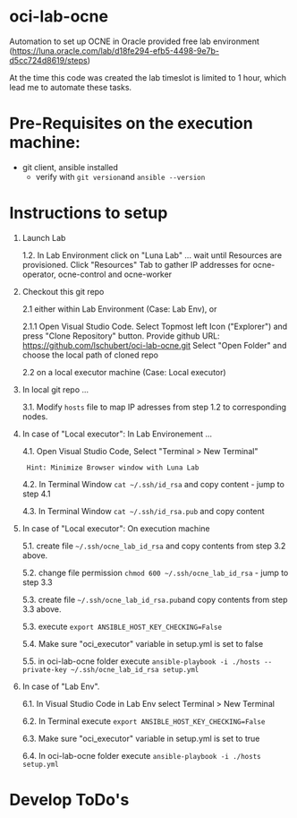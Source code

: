# oci-lab-ocne
Automation to set up OCNE in Oracle provided free lab environment (https://luna.oracle.com/lab/d18fe294-efb5-4498-9e7b-d5cc724d8619/steps)

At the time this code was created the lab timeslot is limited to 1 hour, which lead me to automate these tasks.

# Pre-Requisites on the execution machine:
- git client, ansible installed
    - verify with ```git version```and ```ansible --version```


# Instructions to setup

1. Launch Lab

    1.2. In Lab Environment click on "Luna Lab" ... wait until Resources are provisioned. Click "Resources" Tab to gather IP addresses for ocne-operator, ocne-control and ocne-worker

2. Checkout this git repo 

    2.1 either within Lab Environment (Case: Lab Env), or

    2.1.1 Open Visual Studio Code. Select Topmost left Icon ("Explorer") and press "Clone Repository" button.
    Provide github URL: https://github.com/lschubert/oci-lab-ocne.git
    Select "Open Folder" and choose the local path of cloned repo

    2.2 on a local executor machine (Case: Local executor)

3.  In local git repo ...

    3.1. Modify ```hosts``` file to map IP adresses from step 1.2 to corresponding nodes.

4. In case of "Local executor": In Lab Environement ...

    4.1. Open Visual Studio Code, Select "Terminal > New Terminal"
    
        Hint: Minimize Browser window with Luna Lab

    4.2. In Terminal Window ```cat ~/.ssh/id_rsa``` and copy content - jump to step 4.1 

    4.3. In Terminal Window ```cat ~/.ssh/id_rsa.pub``` and copy content

5. In case of "Local executor": On execution machine

    5.1. create file ```~/.ssh/ocne_lab_id_rsa``` and copy contents from step 3.2 above.

    5.2. change file permission ```chmod 600 ~/.ssh/ocne_lab_id_rsa``` - jump to step 3.3

    5.3. create file ```~/.ssh/ocne_lab_id_rsa.pub```and copy contents from step 3.3 above.

    5.3. execute ```export ANSIBLE_HOST_KEY_CHECKING=False```

    5.4. Make sure "oci_executor" variable in setup.yml is set to false

    5.5. in oci-lab-ocne folder execute ```ansible-playbook -i ./hosts --private-key ~/.ssh/ocne_lab_id_rsa setup.yml```

6. In case of "Lab Env". 

    6.1. In Visual Studio Code in Lab Env select Terminal > New Terminal

    6.2. In Terminal execute ```export ANSIBLE_HOST_KEY_CHECKING=False```

    6.3. Make sure "oci_executor" variable in setup.yml is set to true

    6.4. In oci-lab-ocne folder execute ```ansible-playbook -i ./hosts setup.yml```


# Develop ToDo's
